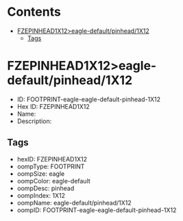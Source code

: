 



Contents
========

* [FZEPINHEAD1X12>eagle-default/pinhead/1X12](#fzepinhead1x12eagle-defaultpinhead1x12)
	* [Tags](#tags)

# FZEPINHEAD1X12>eagle-default/pinhead/1X12

- ID: FOOTPRINT-eagle-eagle-default-pinhead-1X12
- Hex ID: FZEPINHEAD1X12
- Name: 
- Description: 

## Tags

- hexID: FZEPINHEAD1X12
- oompType: FOOTPRINT
- oompSize: eagle
- oompColor: eagle-default
- oompDesc: pinhead
- oompIndex: 1X12
- oompName: eagle-default/pinhead/1X12
- oompID: FOOTPRINT-eagle-eagle-default-pinhead-1X12

